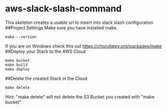 # aws-slack-slash-command
This skeleton creates a usable url to insert into slack slash configuration
##Project Settings
Make sure you have installed make.
```
make --version
```
If you are on Windows check this out https://chocolatey.org/packages/make
##Deploy your Stack to the AWS Cloud
```
make bucket
make build
make deploy
```
##Delete the created Stack in the Cloud
```
make delete
```
Hint: "make delete" will not delete the S3 Bucket you created with "make bucket"